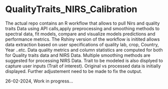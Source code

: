 # QualityTraits_NIRS_Calibration

The actual repo contains an R workflow that allows to pull Nirs and quality traits Data using API calls,apply preprocessing and smoothing methods to spectral data, fit models, compare and visualize models predictions and performance metrics.
The Rshiny version of the workflow is initited allows data extraction based on user specifications of quality lab, crop, Country, Year ..etc. Data quality metrics and column statistics are computed for both for Quality traits data and NIRS Data.
Multiple smoothing methods are suggested for processing NIRS Data. Trait to be modeled is also displyed to capture user inputs (Trait of interest). 
Original vs processed data is initially displayed. Further adjustement need to be made to fix the output.

26-02-2024, Work in progress...




